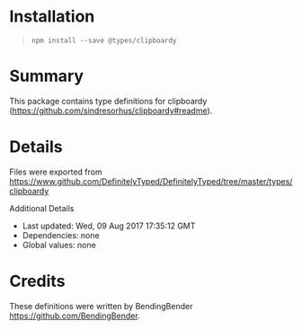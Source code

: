 # Installation
> `npm install --save @types/clipboardy`

# Summary
This package contains type definitions for clipboardy (https://github.com/sindresorhus/clipboardy#readme).

# Details
Files were exported from https://www.github.com/DefinitelyTyped/DefinitelyTyped/tree/master/types/clipboardy

Additional Details
 * Last updated: Wed, 09 Aug 2017 17:35:12 GMT
 * Dependencies: none
 * Global values: none

# Credits
These definitions were written by BendingBender <https://github.com/BendingBender>.
